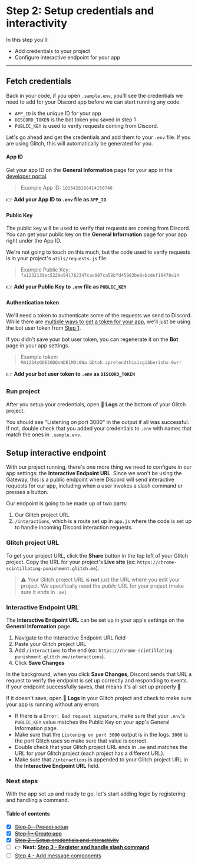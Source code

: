 # Step 2: Setup credentials and interactivity

In this step you'll:
- Add credentials to your project
- Configure interactive endpoint for your app

---

## Fetch credentials

Back in your code, if you open `.sample.env`, you'll see the credentials we need to add for your Discord app before we can start running any code.

- `APP_ID` is the unique ID for your app
- `DISCORD_TOKEN` is the bot token you saved in step 1
- `PUBLIC_KEY` is used to verify requests coming from Discord.

Let's go ahead and get the credentials and add them to your `.env` file. If you are using Glitch, this will automatically be generated for you.

#### App ID

Get your app ID on the **General Information** page for your app in the [developer portal](https://discord.com/developers/applications).

> Example App ID: `1023428168414150746`

👉 **Add your App ID to `.env` file as `APP_ID`**

#### Public Key

The public key will be used to verify that requests are coming from Discord. You can get your public key on the **General Information** page for your app right under the App ID.

We're not going to touch on this much, but the code used to verify requests is in your project's `utils/requests.js` file.

> Example Public Key: `fa1232139ec5229e541762347caa907ca58bfd45983be9abcdef16470a14`

👉 **Add your Public Key to `.env` file as `PUBLIC_KEY`**

#### Authentication token

We'll need a token to authenticate some of the requests we send to Discord. While there are [multiple ways to get a token for your app](https://discord.com/developers/docs/topics/oauth2#oauth2), we'll just be using the bot user token from [Step 1](1-create-app.md).

If you didn't save your bot user token, you can regenerate it on the **Bot** page in your app settings.

> Example token: `MA1234yODE2ODQxNDE1MDc0Na.GDtok.zpretendthisisgibberishx-0wrr`

👉 **Add your bot user token to `.env` as `DISCORD_TOKEN`**

### Run project

After you setup your credentials, open **📝 Logs** at the bottom of your Glitch project.

You should see "Listening on port 3000" in the output if all was successful. If not, double check that you added your credentials to `.env` with names that match the ones in `.sample.env`.

## Setup interactive endpoint

With our project running, there's one more thing we need to configure in our app settings: the **Interactive Endpoint URL**. Since we won't be using the Gateway, this is a public endpoint where Discord will send interactive requests for our app, including when a user invokes a slash command or presses a button.

Our endpoint is going to be made up of two parts:
1. Our Glitch project URL
2. `/interactions`, which is a route set up in `app.js` where the code is set up to handle incoming Discord interaction requests.

### Glitch project URL

To get your project URL, click the **Share** button in the top left of your Glitch project. Copy the URL for your project's **Live site** (ex: `https://chrome-scintillating-punishment.glitch.me`).

> ⚠️ Your Glitch project URL is **not** just the URL where you edit your project. We specifically need the *public* URL for your project (make sure it ends in `.me`).

### Interactive Endpoint URL

The **Interactive Endpoint URL** can be set up in your app's settings on the **General Information** page.

1. Navigate to the Interactive Endpoint URL field
2. Paste your Glitch project URL 
3. Add `/interactions` to the end (ex: `https://chrome-scintillating-punishment.glitch.me/interactions`).
4. Click **Save Changes**

In the background, when you click **Save Changes**, Discord sends that URL a request to verify the endpoint is set up correctly and responding to events. If your endpoint successfully saves, that means it's all set up properly 🎉

If it doesn't save, open **📝 Logs** in your Glitch project and check to make sure your app is running without any errors

- If there is a `Error: Bad request signature`, make sure that your `.env`'s `PUBLIC_KEY` value matches the Public Key on your app's General Information page.
- Make sure that the `Listening on port 3000` output is in the logs. `3000` is the port Glitch uses so make sure that value is correct.
- Double check that your Glitch project URL ends in `.me` and matches the URL for *your* Glitch project (each project has a different URL).
- Make sure that `/interactions` is appended to your Glitch project URL in the **Interactive Endpoint URL** field.

### Next steps

With the app set up and ready to go, let's start adding logic by registering and handling a command.

#### Table of contents

- [x] ~~[Step 0 - Project setup](0-remix.md)~~
- [x] ~~[Step 1 - Create app](1-create-app.md)~~
- [x] ~~[Step 2 - Setup credentials and interactivity](2-setup.md)~~
- [ ] 👉 **Next: [Step 3 - Register and handle slash command](3-command.md)**
- [ ] [Step 4 - Add message components](4-components.md)